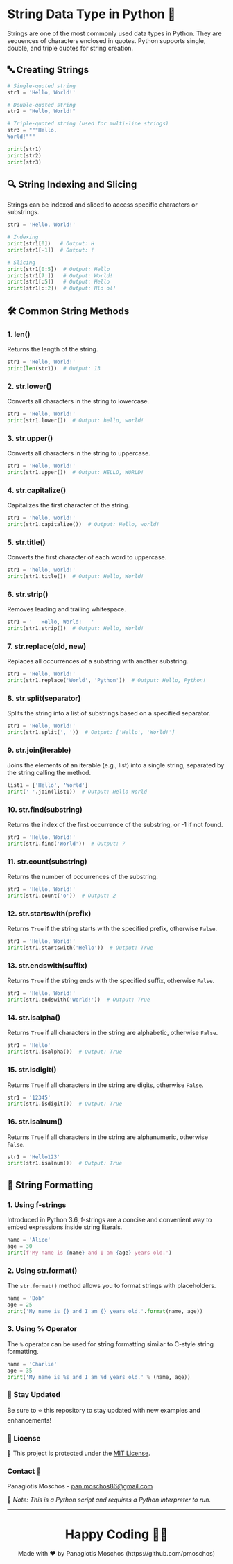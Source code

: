 
# String Data Type in Python 🐍

Strings are one of the most commonly used data types in Python. They are sequences of characters enclosed in quotes. Python supports single, double, and triple quotes for string creation.

## 🔤 Creating Strings

```python
# Single-quoted string
str1 = 'Hello, World!'

# Double-quoted string
str2 = "Hello, World!"

# Triple-quoted string (used for multi-line strings)
str3 = """Hello,
World!"""

print(str1)
print(str2)
print(str3)
```

## 🔍 String Indexing and Slicing

Strings can be indexed and sliced to access specific characters or substrings.

```python
str1 = 'Hello, World!'

# Indexing
print(str1[0])   # Output: H
print(str1[-1])  # Output: !

# Slicing
print(str1[0:5])  # Output: Hello
print(str1[7:])   # Output: World!
print(str1[:5])   # Output: Hello
print(str1[::2])  # Output: Hlo ol!
```

## 🛠️ Common String Methods

### 1. **len()**
Returns the length of the string.

```python
str1 = 'Hello, World!'
print(len(str1))  # Output: 13
```

### 2. **str.lower()**
Converts all characters in the string to lowercase.

```python
str1 = 'Hello, World!'
print(str1.lower())  # Output: hello, world!
```

### 3. **str.upper()**
Converts all characters in the string to uppercase.

```python
str1 = 'Hello, World!'
print(str1.upper())  # Output: HELLO, WORLD!
```

### 4. **str.capitalize()**
Capitalizes the first character of the string.

```python
str1 = 'hello, world!'
print(str1.capitalize())  # Output: Hello, world!
```

### 5. **str.title()**
Converts the first character of each word to uppercase.

```python
str1 = 'hello, world!'
print(str1.title())  # Output: Hello, World!
```

### 6. **str.strip()**
Removes leading and trailing whitespace.

```python
str1 = '   Hello, World!   '
print(str1.strip())  # Output: Hello, World!
```

### 7. **str.replace(old, new)**
Replaces all occurrences of a substring with another substring.

```python
str1 = 'Hello, World!'
print(str1.replace('World', 'Python'))  # Output: Hello, Python!
```

### 8. **str.split(separator)**
Splits the string into a list of substrings based on a specified separator.

```python
str1 = 'Hello, World!'
print(str1.split(', '))  # Output: ['Hello', 'World!']
```

### 9. **str.join(iterable)**
Joins the elements of an iterable (e.g., list) into a single string, separated by the string calling the method.

```python
list1 = ['Hello', 'World']
print(' '.join(list1))  # Output: Hello World
```

### 10. **str.find(substring)**
Returns the index of the first occurrence of the substring, or -1 if not found.

```python
str1 = 'Hello, World!'
print(str1.find('World'))  # Output: 7
```

### 11. **str.count(substring)**
Returns the number of occurrences of the substring.

```python
str1 = 'Hello, World!'
print(str1.count('o'))  # Output: 2
```

### 12. **str.startswith(prefix)**
Returns `True` if the string starts with the specified prefix, otherwise `False`.

```python
str1 = 'Hello, World!'
print(str1.startswith('Hello'))  # Output: True
```

### 13. **str.endswith(suffix)**
Returns `True` if the string ends with the specified suffix, otherwise `False`.

```python
str1 = 'Hello, World!'
print(str1.endswith('World!'))  # Output: True
```

### 14. **str.isalpha()**
Returns `True` if all characters in the string are alphabetic, otherwise `False`.

```python
str1 = 'Hello'
print(str1.isalpha())  # Output: True
```

### 15. **str.isdigit()**
Returns `True` if all characters in the string are digits, otherwise `False`.

```python
str1 = '12345'
print(str1.isdigit())  # Output: True
```

### 16. **str.isalnum()**
Returns `True` if all characters in the string are alphanumeric, otherwise `False`.

```python
str1 = 'Hello123'
print(str1.isalnum())  # Output: True
```

## 📝 String Formatting

### 1. **Using f-strings**
Introduced in Python 3.6, f-strings are a concise and convenient way to embed expressions inside string literals.

```python
name = 'Alice'
age = 30
print(f'My name is {name} and I am {age} years old.')
```

### 2. **Using str.format()**
The `str.format()` method allows you to format strings with placeholders.

```python
name = 'Bob'
age = 25
print('My name is {} and I am {} years old.'.format(name, age))
```

### 3. **Using % Operator**
The `%` operator can be used for string formatting similar to C-style string formatting.

```python
name = 'Charlie'
age = 35
print('My name is %s and I am %d years old.' % (name, age))
```

### 📢 Stay Updated

Be sure to ⭐ this repository to stay updated with new examples and enhancements!

### 📄 License
🔐 This project is protected under the [MIT License](https://mit-license.org/).

### Contact 📧
Panagiotis Moschos - pan.moschos86@gmail.com

🔗 *Note: This is a Python script and requires a Python interpreter to run.*

---

<h1 align=center>Happy Coding 👨‍💻 </h1>

<p align="center">
  Made with ❤️ by Panagiotis Moschos (https://github.com/pmoschos)
</p>
